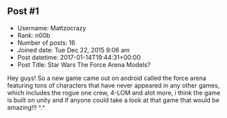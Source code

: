 ## Post #1
- Username: Mattzocrazy
- Rank: n00b
- Number of posts: 16
- Joined date: Tue Dec 22, 2015 9:06 am
- Post datetime: 2017-01-14T19:44:31+00:00
- Post Title: Star Wars The Force Arena Models?

Hey guys! So a new game came out on android called the force arena featuring tons of characters that have never appeared in any other games, which includes the rogue one crew, 4-LOM and alot more, i think the game is built on unity and if anyone could take a look at that game that would be amazing!!! ^.^
